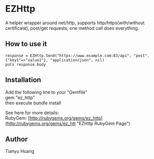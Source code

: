 # EZHttp

A helper wrapper around net/http, supports http/https(with/without certificate), post/get requests, one method call does everything.

## How to use it
	response = EZHttp.Send("https://www.example.com:83/api", "post", {"key1"=>"value1"}, "application/json", nil)
	puts response.body

## Installation

Add the following line to your "Gemfile"  
gem "ez_http"  
then execute bundle install  

See here for more details:  
RubyGem: [http://rubygems.org/gems/ez_http](http://rubygems.org/gems/ez_htt "EZHttp RubyGem Page")

## Author

Tianyu Huang
